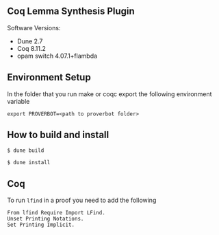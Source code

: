 Coq Lemma Synthesis Plugin
---------------------------

Software Versions:

- Dune 2.7
- Coq 8.11.2
- opam switch 4.07.1+flambda

## Environment Setup
In the folder that you run make or coqc export the following environment variable

```
export PROVERBOT=<path to proverbot folder>
```

## How to build and install

```
$ dune build
```

```
$ dune install
```


## Coq 
To run ```lfind``` in a proof you need to add the following

```
From lfind Require Import LFind.
Unset Printing Notations.
Set Printing Implicit.
```

